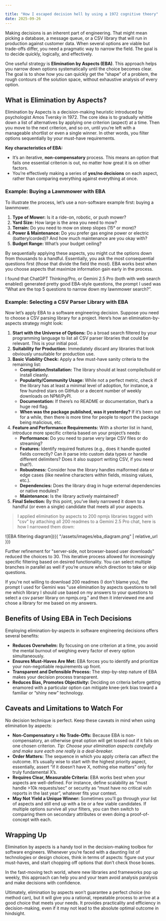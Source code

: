 ```yaml
---

title: "How I escaped decision hell by using a 1972 cognitive theory"
date: 2025-09-26
---
```


Making decisions is an inherent part of engineering. That might mean picking a database, a message queue, or a CSV library that will run in production against customer data. When several options are viable but trade-offs differ, you need a pragmatic way to narrow the field. The goal is to decide quickly, logically, and effectively.

One useful strategy is **Elimination by Aspects (EBA)**. This approach helps you narrow down options systematically until the choice becomes clear. The goal is to show how you can quickly get the “shape” of a problem, the rough contours of the solution space, without exhaustive analysis of every option.

## What is Elimination by Aspects?

Elimination by Aspects is a decision-making heuristic introduced by psychologist Amos Tversky in 1972. The core idea is to gradually whittle down a list of alternatives by applying one criterion (aspect) at a time. Then you move to the next criterion, and so on, until you’re left with a manageable shortlist or even a single winner. In other words, you filter options sequentially by your must-have requirements.

**Key characteristics of EBA:**

*   It’s an iterative, **non-compensatory** process. This means an option that fails one essential criterion is out, no matter how great it is on other factors.
*   You’re effectively making a series of **yes/no decisions** on each aspect, rather than comparing everything against everything at once.

### Example: Buying a Lawnmower with EBA

To illustrate the process, let’s use a non-software example first: buying a lawnmower.

1.  **Type of Mower:** Is it a ride-on, robotic, or push mower?
2.  **Yard Size:** How large is the area you need to mow?
3.  **Terrain:** Do you need to mow on steep slopes (15° or more)?
4.  **Power & Maintenance:** Do you prefer gas engine power or electric (battery/corded)? And how much maintenance are you okay with?
5.  **Budget Range:** What’s your budget ceiling?

By sequentially applying these aspects, you might cut the options down from thousands to a handful. Essentially, you ask the most consequential questions first (those that divide the field the most). EBA works best when you choose aspects that maximize information gain early in the process.

I found that ChatGPT Thinking/Pro, or Gemini 2.5 Pro (both with web search enabled) generated pretty good EBA-style questions, the prompt I used was “What are the top 5 questions to narrow down my lawnmower search?”.

### Example: Selecting a CSV Parser Library with EBA

Now let’s apply EBA to a software engineering decision. Suppose you need to choose a CSV parsing library for a project. Here’s how an elimination-by-aspects strategy might look:

1.  **Start with the Universe of Options:** Do a broad search filtered by your programming language to list all CSV parser libraries that could be relevant. This is your initial pool.
2.  **Suitability for Production:** Immediately discard any libraries that look obviously unsuitable for production use.
3.  **Basic Viability Check:** Apply a few must-have sanity criteria to the remaining list:
    *   **Compilation/Installation:** The library should at least compile/build or install cleanly.
    *   **Popularity/Community Usage:** While not a perfect metric, check if the library has at least a minimal level of adoption, for instance, a few hundred stars on GitHub or a decent number of weekly downloads on NPM/PyPI.
    *   **Documentation:** If there’s no README or documentation, that’s a huge red flag.
    *   **When was the package published, was it yesterday?** If it’s been out for a while, then there is more time for people to report the package being malicious, etc.
4.  **Feature and Performance Requirements:** With a shorter list in hand, introduce more specific criteria based on your project’s needs:
    *   **Performance:** Do you need to parse very large CSV files or do streaming?
    *   **Features:** Identify required features (e.g., does it handle quoted fields correctly? Can it parse into custom data types or handle different delimiters? Does it also support writing CSV, if you need that?).
    *   **Robustness:** Consider how the library handles malformed data or edge cases (like newline characters within fields, missing values, etc.).
    *   **Dependencies:** Does the library drag in huge external dependencies or native modules?
    *   **Maintenance:** Is the library actively maintained?
5.  **Final Selection:** By this point, you’ve likely narrowed it down to a handful (or even a single) candidate that meets all your aspects.

> I applied elimination by aspects to 200 npmjs libraries tagged with "csv" by attaching all 200 readmes to a Gemini 2.5 Pro chat, here is how I narrowed them down:

![EBA filtering diagram]({{ "/assets/images/eba_diagram.png" | relative_url }})

Further refinement for "server-side, not browser-based user downloads" reduced the choices to 30. This iterative process allowed for increasingly specific filtering based on desired functionality. You can select multiple branches in parallel as well if you’re unsure which direction to take or skip questions.

If you're not willing to download 200 readmes (I don't blame you), the prompt I used for Gemini was "use elimination by aspects questions to tell me which library I should use based on my answers to your questions to select a csv parser library on npmjs.org." and then it interviewed me and chose a library for me based on my answers.

## Benefits of Using EBA in Tech Decisions

Employing elimination-by-aspects in software engineering decisions offers several benefits:

*   **Reduces Overwhelm:** By focusing on one criterion at a time, you avoid the mental burnout of weighing every factor of every option simultaneously.
*   **Ensures Must-Haves Are Met:** EBA forces you to identify and prioritize your non-negotiable requirements up front.
*   **Transparent and Defensible Process:** The step-by-step nature of EBA makes your decision process transparent.
*   **Reduces Bias, Promotes Objectivity:** Deciding on criteria before getting enamored with a particular option can mitigate knee-jerk bias toward a familiar or “shiny new” technology.

## Caveats and Limitations to Watch For

No decision technique is perfect. Keep these caveats in mind when using elimination by aspects:

*   **Non-Compensatory = No Trade-Offs:** Because EBA is non-compensatory, an otherwise great option will get tossed out if it fails on one chosen criterion. *Tip: Choose your elimination aspects carefully and make sure each one really is a deal-breaker.*
*   **Order Matters:** The sequence in which you apply criteria can affect the outcome. It’s usually wise to start with the highest priority aspect, essentially, assert “if it doesn’t have X, nothing else matters” only for truly fundamental X’s.
*   **Requires Clear, Measurable Criteria:** EBA works best when your aspects are well-defined. For instance, define scalability as “must handle >10k requests/sec” or security as “must have no critical vuln reports in the last year”, whatever fits your context.
*   **May Not Yield a Unique Winner:** Sometimes you’ll go through your list of aspects and still end up with a tie or a few viable candidates. If multiple options survive all your filters, you can then switch to comparing them on secondary attributes or even doing a proof-of-concept with each.

## Wrapping Up

Elimination by aspects is a handy tool in the decision-making toolbox for software engineers. Whenever you’re faced with a daunting list of technologies or design choices, think in terms of aspects: figure out your must-haves, and start chopping off options that don’t check those boxes.

In the fast-moving tech world, where new libraries and frameworks pop up weekly, this approach can help you and your team avoid analysis paralysis and make decisions with confidence.

Ultimately, elimination by aspects won’t guarantee a perfect choice (no method can), but it will give you a rational, repeatable process to arrive at a good choice that meets your needs. It provides practicality and efficiency in decision-making, even if it may not lead to the absolute optimal outcome in hindsight.